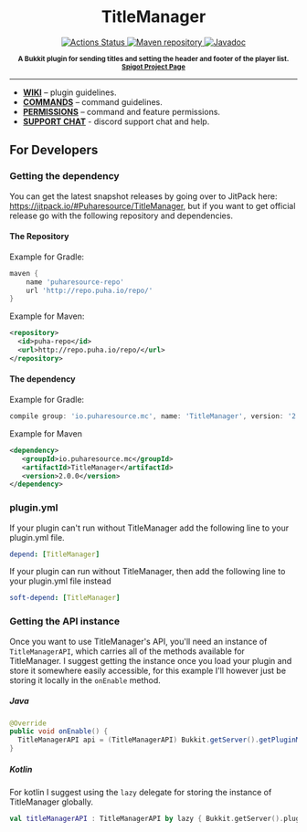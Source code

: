 <h1 align="center">
    TitleManager
</h1>

<p align="center">
    <a href="https://github.com/Puharesource/TitleManager/actions">
        <img src="https://github.com/Puharesource/TitleManager/workflows/Java%20CI/badge.svg"
             alt="Actions Status">
    </a>
    <a href="https://jitpack.io/#Puharesource/TitleManager">
        <img src="https://jitpack.io/v/Puharesource/TitleManager.svg"
             alt="Maven repository">
    </a>
    <a href="https://jitpack.io/com/github/Puharesource/TitleManager/-SNAPSHOT/javadoc/">
        <img src="https://img.shields.io/badge/JitPack-javadoc--2.0.0-blue.svg"
             alt="Javadoc">
    </a>
</p>

<p align="center"><sup><strong>A Bukkit plugin for sending titles and setting the header and footer of the player list. <a href="https://www.spigotmc.org/resources/titlemanager.1049/">Spigot Project Page</a></strong></sup></p>

---

* **[WIKI](https://github.com/Puharesource/TitleManager/wiki)** – plugin guidelines.
* **[COMMANDS](https://github.com/Puharesource/TitleManager/wiki/commands)** – command guidelines.
* **[PERMISSIONS](https://github.com/Puharesource/TitleManager/wiki/permissions)** – command and feature permissions.
* **[SUPPORT CHAT](https://discord.gg/U3Yyu6G)** - discord support chat and help.


For Developers
--------------

### Getting the dependency
You can get the latest snapshot releases by going over to JitPack here: https://jitpack.io/#Puharesource/TitleManager, but if you want to get official release go with the following repository and dependencies.  

#### The Repository
Example for Gradle:
```groovy
maven {
    name 'puharesource-repo'
    url 'http://repo.puha.io/repo/'
}
```

Example for Maven:
```xml
<repository>
  <id>puha-repo</id>
  <url>http://repo.puha.io/repo/</url>
</repository>
```

#### The dependency
Example for Gradle:
```groovy
compile group: 'io.puharesource.mc', name: 'TitleManager', version: '2.0.0'
```  

Example for Maven
```xml
<dependency>
   <groupId>io.puharesource.mc</groupId>
   <artifactId>TitleManager</artifactId>
   <version>2.0.0</version>
</dependency>
```

### plugin.yml
If your plugin can't run without TitleManager add the following line to your plugin.yml file.  
```yaml
depend: [TitleManager]
```

If your plugin can run without TitleManager, then add the following line to your plugin.yml file instead
```yaml
soft-depend: [TitleManager]
```

### Getting the API instance
Once you want to use TitleManager's API, you'll need an instance of `TitleManagerAPI`, which carries all of the methods available for TitleManager. I suggest getting the instance once you load your plugin and store it somewhere easily accessible, for this example I'll however just be storing it locally in the `onEnable` method.

##### Java
```java
@Override
public void onEnable() {
  TitleManagerAPI api = (TitleManagerAPI) Bukkit.getServer().getPluginManager().getPlugin("TitleManager");
}
```

##### Kotlin
For kotlin I suggest using the `lazy` delegate for storing the instance of TitleManager globally.  
```kotlin
val titleManagerAPI : TitleManagerAPI by lazy { Bukkit.getServer().pluginManager.getPlugin("TitleManager") }
```

